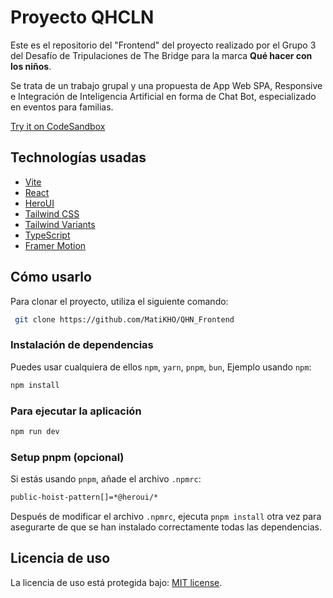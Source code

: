 # Proyecto QHCLN

Este es el repositorio del "Frontend" del proyecto realizado por el Grupo 3 del Desafío de Tripulaciones de The Bridge para la marca **Qué hacer con los niños**. 

Se trata de un trabajo grupal y una propuesta de App Web SPA, Responsive e Integración de Inteligencia Artificial en forma de Chat Bot, especializado en eventos para familias. 

[Try it on CodeSandbox](https://githubbox.com/frontio-ai/vite-template)

## Technologías usadas

- [Vite](https://vitejs.dev/guide/)
- [React](https://react.dev/)
- [HeroUI](https://heroui.com)
- [Tailwind CSS](https://tailwindcss.com)
- [Tailwind Variants](https://tailwind-variants.org)
- [TypeScript](https://www.typescriptlang.org)
- [Framer Motion](https://www.framer.com/motion)

## Cómo usarlo

Para clonar el proyecto, utiliza el siguiente comando:

```bash
 git clone https://github.com/MatiKHO/QHN_Frontend
```

### Instalación de dependencias

Puedes usar cualquiera de ellos `npm`, `yarn`, `pnpm`, `bun`, Ejemplo usando `npm`:

```bash
npm install
```

### Para ejecutar la aplicación

```bash
npm run dev
```

### Setup pnpm (opcional)

Si estás usando `pnpm`, añade el archivo `.npmrc`:

```bash
public-hoist-pattern[]=*@heroui/*
```

Después de modificar el archivo `.npmrc`, ejecuta `pnpm install` otra vez para asegurarte de que se han instalado correctamente todas las dependencias.

## Licencia de uso

La licencia de uso está protegida bajo: [MIT license](https://github.com/MatiKHO/QHN_Frontend/LICENSE).
